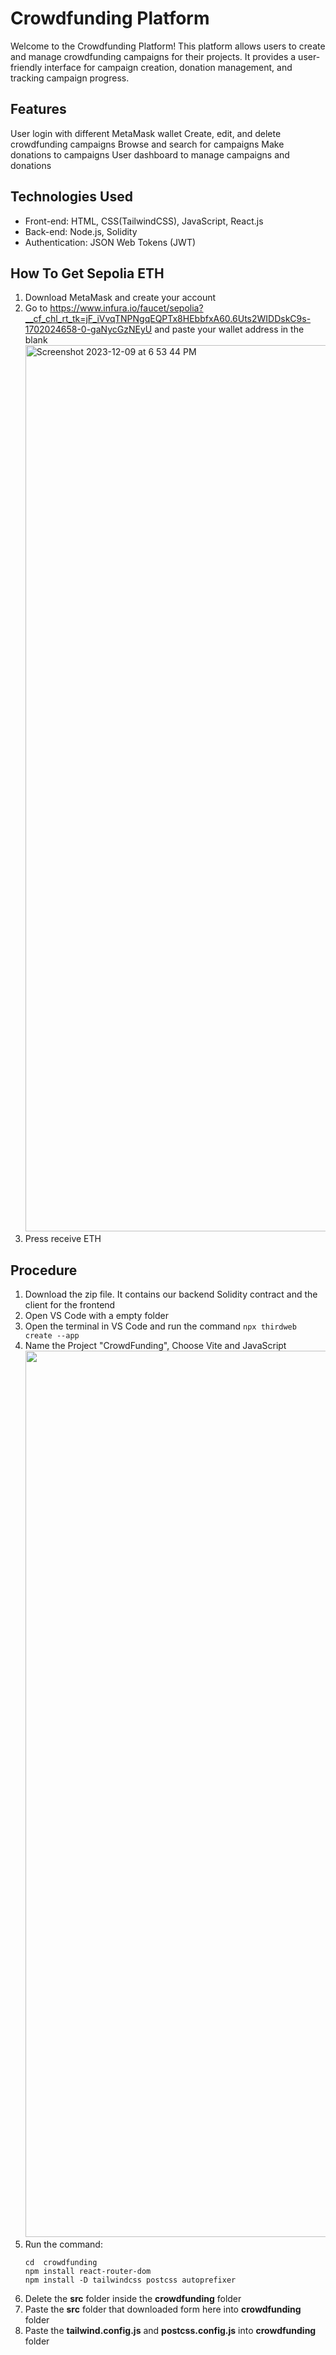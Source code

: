 # Crowdfunding Platform

Welcome to the Crowdfunding Platform! This platform allows users to create and manage crowdfunding campaigns for their projects. It provides a user-friendly interface for campaign creation, donation management, and tracking campaign progress.

## Features
User login with different MetaMask wallet
Create, edit, and delete crowdfunding campaigns
Browse and search for campaigns
Make donations to campaigns
User dashboard to manage campaigns and donations

## Technologies Used
* Front-end: HTML, CSS(TailwindCSS), JavaScript, React.js
* Back-end: Node.js, Solidity
* Authentication: JSON Web Tokens (JWT)


## How To Get Sepolia ETH
1. Download MetaMask and create your account 
2. Go to https://www.infura.io/faucet/sepolia?__cf_chl_rt_tk=jF_iVvqTNPNgqEQPTx8HEbbfxA60.6Uts2WIDDskC9s-1702024658-0-gaNycGzNEyU and paste your wallet address in the blank
   <img width="1418" alt="Screenshot 2023-12-09 at 6 53 44 PM" src="https://github.com/by8bye/Crownfunding/assets/126759451/0b8766b5-e805-4f59-aa6f-6a3f2ebbb311">
3. Press receive ETH

## Procedure
1. Download the zip file. It contains our backend Solidity contract and the client for the frontend
2. Open VS Code with a empty folder
3. Open the terminal in VS Code and run the command `npx thirdweb create --app`
4. Name the Project "CrowdFunding", Choose Vite and JavaScript
   <img width="1418"  src="https://github.com/by8bye/Crownfunding/assets/126760063/eadf4e33-6899-4b7c-90fa-157db54ad42b">
5. Run the command:
   ```
   cd  crowdfunding
   npm install react-router-dom
   npm install -D tailwindcss postcss autoprefixer 
   ```
6. Delete the **src** folder inside the **crowdfunding** folder
7. Paste the **src** folder that downloaded form here into **crowdfunding** folder
8. Paste the **tailwind.config.js** and **postcss.config.js** into **crowdfunding** folder

